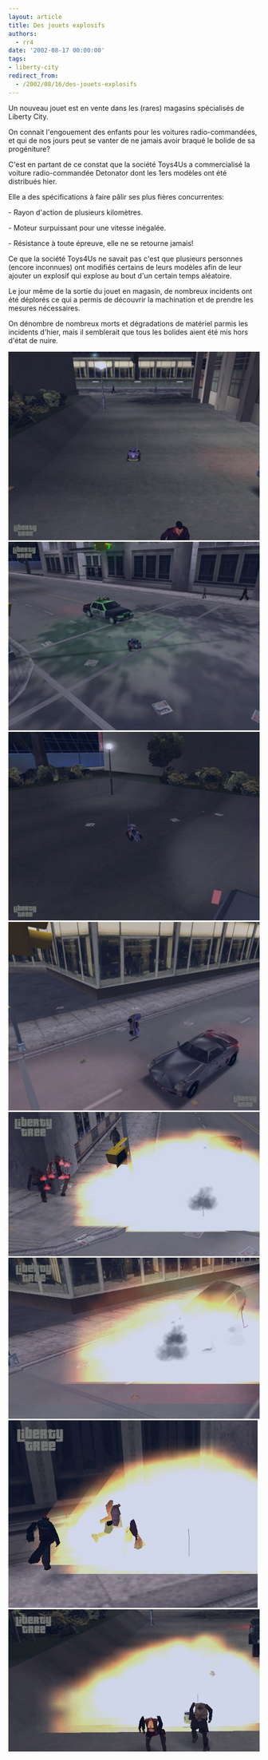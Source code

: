```yaml
---
layout: article
title: Des jouets explosifs
authors:
  - rr4
date: '2002-08-17 00:00:00'
tags:
- liberty-city
redirect_from:
  - /2002/08/16/des-jouets-explosifs
---
```


Un nouveau jouet est en vente dans les (rares) magasins spécialisés de Liberty City.

On connait l'engouement des enfants pour les voitures radio-commandées, et qui de nos jours peut se vanter de ne jamais avoir braqué le bolide de sa progéniture?

C'est en partant de ce constat que la société Toys4Us a commercialisé la voiture radio-commandée Detonator dont les 1ers modèles ont été distribués hier.

Elle a des spécifications à faire pâlir ses plus fières concurrentes:

-&nbsp;Rayon d'action de plusieurs kilomètres.

-&nbsp;Moteur surpuissant pour une vitesse inégalée.

-&nbsp;Résistance à toute épreuve, elle ne se retourne jamais!

Ce que la société Toys4Us ne savait pas c'est que plusieurs personnes (encore inconnues) ont modifiés certains de leurs modèles afin de leur ajouter un explosif qui explose au bout d'un certain temps aléatoire.

Le jour même de la sortie du jouet en magasin, de nombreux incidents ont été déplorés ce qui a permis de découvrir la machination et de prendre les mesures nécessaires.

On dénombre de nombreux morts et dégradations de matériel parmis les incidents d'hier, mais il semblerait que tous les bolides aient été mis hors d'état de nuire.

![](/content/images/v1/user0/rc1.jpg)
![](/content/images/v1/user0/rc2.jpg)
![](/content/images/v1/user0/rc3.jpg)
![](/content/images/v1/user0/rc4.jpg)
![](/content/images/v1/user0/rc5.jpg)
![](/content/images/v1/user0/rc6.jpg)
![](/content/images/v1/user0/rc7.jpg)
![](/content/images/v1/user0/rc8.jpg)